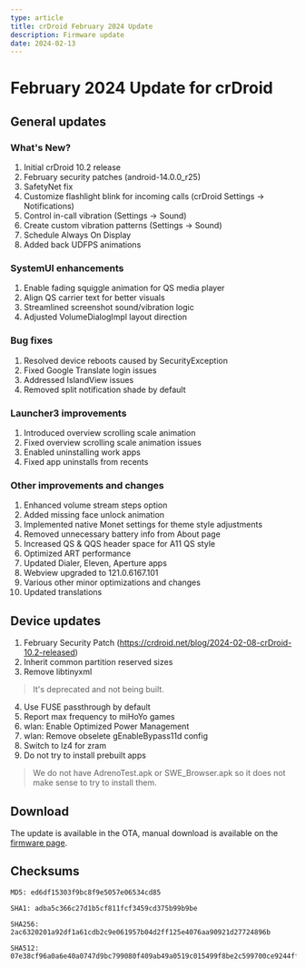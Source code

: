 ```yaml
---
type: article
title: crDroid February 2024 Update
description: Firmware update
date: 2024-02-13
---
```


# February 2024 Update for crDroid <Badge type="tip" text="10.2" />

## General updates

### What's New?

1. Initial crDroid 10.2 release
1. February security patches (android-14.0.0_r25)
1. SafetyNet fix
1. Customize flashlight blink for incoming calls (crDroid Settings -> Notifications)
1. Control in-call vibration (Settings -> Sound)
1. Create custom vibration patterns (Settings -> Sound)
1. Schedule Always On Display
1. Added back UDFPS animations

### SystemUI enhancements

1. Enable fading squiggle animation for QS media player
1. Align QS carrier text for better visuals
1. Streamlined screenshot sound/vibration logic
1. Adjusted VolumeDialogImpl layout direction

### Bug fixes

1. Resolved device reboots caused by SecurityException
1. Fixed Google Translate login issues
1. Addressed IslandView issues
1. Removed split notification shade by default

### Launcher3 improvements

1. Introduced overview scrolling scale animation
1. Fixed overview scrolling scale animation issues
1. Enabled uninstalling work apps
1. Fixed app uninstalls from recents

### Other improvements and changes

1. Enhanced volume stream steps option
1. Added missing face unlock animation
1. Implemented native Monet settings for theme style adjustments
1. Removed unnecessary battery info from About page
1. Increased QS & QQS header space for A11 QS style
1. Optimized ART performance
1. Updated Dialer, Eleven, Aperture apps
1. Webview upgraded to 121.0.6167.101
1. Various other minor optimizations and changes
1. Updated translations

## Device updates

1. February Security Patch (https://crdroid.net/blog/2024-02-08-crDroid-10.2-released)
1. Inherit common partition reserved sizes
1. Remove libtinyxml
> It's deprecated and not being built.
4. Use FUSE passthrough by default
1. Report max frequency to miHoYo games
1. wlan: Enable Optimized Power Management
1. wlan: Remove obselete gEnableBypass11d config
1. Switch to lz4 for zram
1. Do not try to install prebuilt apps
> We do not have AdrenoTest.apk or SWE_Browser.apk so it does not make
sense to try to install them.

## Download

The update is available in the OTA, manual download is available on the [firmware page](/roms/a14/crdroid).

## Checksums

```
MD5: ed6df15303f9bc8f9e5057e06534cd85
```

```
SHA1: adba5c366c27d1b5cf811fcf3459cd375b99b9be
```

```
SHA256: 2ac6320201a92df1a61cdb2c9e061957b04d2ff125e4076aa90921d27724896b
```

```
SHA512: 07e38cf96a0a6e40a0747d9bc799080f409ab49a0519c015499f8be2c599700ce9244ff15f6c273ace4917af5d26dcfba6bcd27f25b9330b03768d6fc7636ee2
```
